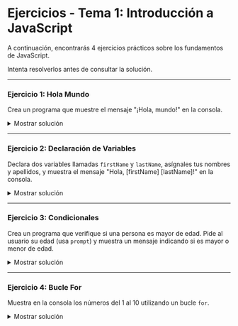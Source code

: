 # **Ejercicios - Tema 1: Introducción a JavaScript**

A continuación, encontrarás 4 ejercicios prácticos sobre los fundamentos de JavaScript.

Intenta resolverlos antes de consultar la solución.

---

### **Ejercicio 1: Hola Mundo**

Crea un programa que muestre el mensaje "¡Hola, mundo!" en la consola.

<details><summary>Mostrar solución</summary>

```js
console.log("¡Hola, mundo!");
```

</details>

---

### **Ejercicio 2: Declaración de Variables**

Declara dos variables llamadas `firstName` y `lastName`, asígnales tus nombres y apellidos, y muestra el mensaje "Hola, [firstName] [lastName]!" en la consola.

<details><summary>Mostrar solución</summary>

```js
const firstName = "Sara";
const lastName = "Martín";

console.log("Hola " + firstName + lastName");
```

</details>

---

### **Ejercicio 3: Condicionales**

Crea un programa que verifique si una persona es mayor de edad. Pide al usuario su edad (usa `prompt`) y muestra un mensaje indicando si es mayor o menor de edad.

<details><summary>Mostrar solución</summary>

```js
const age = prompt("Introduce tu edad:");

if (age >= 18) {
  console.log("Eres mayor de edad.");
} else {
  console.log("Eres menor de edad.");
}
```

</details>

---

### **Ejercicio 4: Bucle For**

Muestra en la consola los números del 1 al 10 utilizando un bucle `for`.

<details><summary>Mostrar solución</summary>

```js
for (let i = 1; i <= 10; i++) {
  console.log(i);
}
```

</details>

